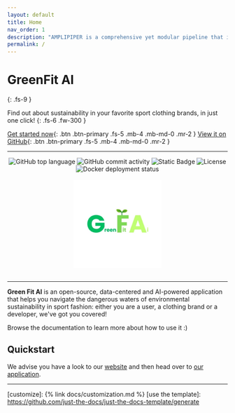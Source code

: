 ```yaml
---
layout: default
title: Home
nav_order: 1
description: "AMPLIPIPER is a comprehensive yet modular pipeline that is able to perform a wide variety of downstream tasks on raw, basecalled, Oxford Nanopore long reads."
permalink: /
---
```


# GreenFit AI
{: .fs-9 }

Find out about sustainability in your favorite sport clothing brands, in just one click!
{: .fs-6 .fw-300 }

[Get started now](https://greenfit-ai.streamlit.app){: .btn .btn-primary .fs-5 .mb-4 .mb-md-0 .mr-2 }
[View it on GitHub](https://github.com/greenfit-ai/greenfit-ai){: .btn .btn-primary .fs-5 .mb-4 .mb-md-0 .mr-2 }

---

<div align="center">
    <img src="https://img.shields.io/github/languages/top/greenfit-ai/greenfit-ai" alt="GitHub top language">
   <img src="https://img.shields.io/github/commit-activity/t/greenfit-ai/greenfit-ai" alt="GitHub commit activity">
   <img src="https://img.shields.io/badge/greenfit_ai-beta-green" alt="Static Badge">
   <img src="https://img.shields.io/github/license/greenfit-ai/greenfit-ai" alt="License">
   <img src="https://github.com/greenfit-ai/greenfit-ai/actions/workflows/docker-publish.yml/badge.svg" alt="Docker deployment status">
   <br>
   <br>
   <div>
        <img src="./assets/images/logo.jpg" alt="Logo" align="center" width=200 height=200>
   </div>
   <br>
</div>

---

**Green Fit AI** is an open-source, data-centered and AI-powered application that helps you navigate the dangerous waters of environmental sustainability in sport fashion: either you are a user, a clothing brand or a developer, we've got you covered!

Browse the documentation to learn more about how to use it :)

## Quickstart

We advise you have a look to our [website](https://greenfitai.org/) and then head over to [our application](https://greenfit-ai.vercel.app).

----

[^1]: The [source file for this page] uses all three markup languages.

[^2]: [It can take up to 10 minutes for changes to your site to publish after you push the changes to GitHub](https://docs.github.com/en/pages/setting-up-a-github-pages-site-with-jekyll/creating-a-github-pages-site-with-jekyll#creating-your-site).

[Jekyll]: https://jekyllrb.com
[Markdown]: https://daringfireball.net/projects/markdown/
[Liquid]: https://github.com/Shopify/liquid/wiki
[Front matter]: https://jekyllrb.com/docs/front-matter/
[Jekyll configuration]: https://jekyllrb.com/docs/configuration/
[source file for this page]: https://github.com/just-the-docs/just-the-docs/blob/main/index.md
[Just the Docs Template]: https://just-the-docs.github.io/just-the-docs-template/
[Just the Docs]: https://just-the-docs.com
[Just the Docs repo]: https://github.com/just-the-docs/just-the-docs
[Pipeline README]: https://github.com/nhmvienna/AmpliPiper/blob/main/README.md
[GitHub Pages]: https://pages.github.com/
[Template README]: https://github.com/just-the-docs/just-the-docs-template/blob/main/README.md
[GitHub Pages / Actions workflow]: https://github.blog/changelog/2022-07-27-github-pages-custom-github-actions-workflows-beta/
[customize]: {% link docs/customization.md %}
[use the template]: https://github.com/just-the-docs/just-the-docs-template/generate
